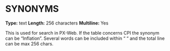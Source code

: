 # SYNONYMS
**Type:** text
**Length:** 256 characters
**Multiline:** Yes

This is used for search in PX-Web. If the table concerns CPI the synonym
can be “Inflation”. Several words can be included within “ “ and the total line
can be max 256 chars.

